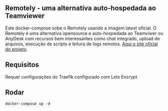 ## Remotely - uma alternativa auto-hospedada ao Teamviewer
Este docker-compose sobe o Remotely usando a imagem latest oficial. O Remotely é uma alternativa opensource e auto-hospedada ao Teamviwer ou AnyDesk com recursos bem interessantes como chat integrado, upload de arquivos, execução de scripts e leitura de logs remotos. [Aqui o site oficial do projeto](https://remotely.one/).

## Requisitos
Requer configurações do Traefik configurado com Lets Encrypt

## Rodar

```shell
docker-compose up -d
```
